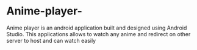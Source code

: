 # Anime-player-
Anime player is an android application built and designed using Android Studio. This applications allows to watch any anime and redirect on other server to host and can watch easily 
